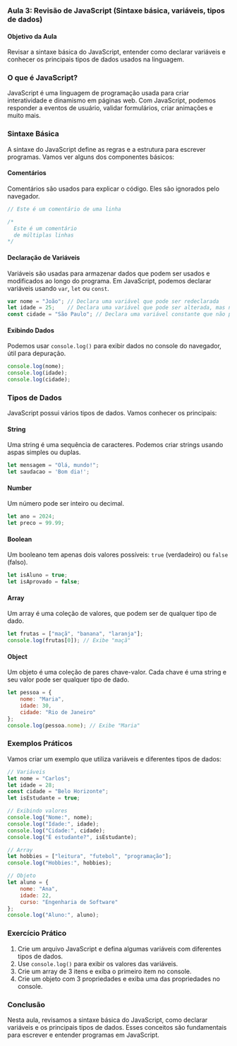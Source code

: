 ### Aula 3: Revisão de JavaScript (Sintaxe básica, variáveis, tipos de dados)

#### Objetivo da Aula
Revisar a sintaxe básica do JavaScript, entender como declarar variáveis e conhecer os principais tipos de dados usados na linguagem.

### O que é JavaScript?

JavaScript é uma linguagem de programação usada para criar interatividade e dinamismo em páginas web. Com JavaScript, podemos responder a eventos de usuário, validar formulários, criar animações e muito mais.

### Sintaxe Básica

A sintaxe do JavaScript define as regras e a estrutura para escrever programas. Vamos ver alguns dos componentes básicos:

#### Comentários

Comentários são usados para explicar o código. Eles são ignorados pelo navegador.

```javascript
// Este é um comentário de uma linha

/*
  Este é um comentário
  de múltiplas linhas
*/
```

#### Declaração de Variáveis

Variáveis são usadas para armazenar dados que podem ser usados e modificados ao longo do programa. Em JavaScript, podemos declarar variáveis usando `var`, `let` ou `const`.

```javascript
var nome = "João"; // Declara uma variável que pode ser redeclarada
let idade = 25;    // Declara uma variável que pode ser alterada, mas não redeclarada
const cidade = "São Paulo"; // Declara uma variável constante que não pode ser alterada
```

#### Exibindo Dados

Podemos usar `console.log()` para exibir dados no console do navegador, útil para depuração.

```javascript
console.log(nome);
console.log(idade);
console.log(cidade);
```

### Tipos de Dados

JavaScript possui vários tipos de dados. Vamos conhecer os principais:

#### String

Uma string é uma sequência de caracteres. Podemos criar strings usando aspas simples ou duplas.

```javascript
let mensagem = "Olá, mundo!";
let saudacao = 'Bom dia!';
```

#### Number

Um número pode ser inteiro ou decimal.

```javascript
let ano = 2024;
let preco = 99.99;
```

#### Boolean

Um booleano tem apenas dois valores possíveis: `true` (verdadeiro) ou `false` (falso).

```javascript
let isAluno = true;
let isAprovado = false;
```

#### Array

Um array é uma coleção de valores, que podem ser de qualquer tipo de dado.

```javascript
let frutas = ["maçã", "banana", "laranja"];
console.log(frutas[0]); // Exibe "maçã"
```

#### Object

Um objeto é uma coleção de pares chave-valor. Cada chave é uma string e seu valor pode ser qualquer tipo de dado.

```javascript
let pessoa = {
    nome: "Maria",
    idade: 30,
    cidade: "Rio de Janeiro"
};
console.log(pessoa.nome); // Exibe "Maria"
```

### Exemplos Práticos

Vamos criar um exemplo que utiliza variáveis e diferentes tipos de dados:

```javascript
// Variáveis
let nome = "Carlos";
let idade = 28;
const cidade = "Belo Horizonte";
let isEstudante = true;

// Exibindo valores
console.log("Nome:", nome);
console.log("Idade:", idade);
console.log("Cidade:", cidade);
console.log("É estudante?", isEstudante);

// Array
let hobbies = ["leitura", "futebol", "programação"];
console.log("Hobbies:", hobbies);

// Objeto
let aluno = {
    nome: "Ana",
    idade: 22,
    curso: "Engenharia de Software"
};
console.log("Aluno:", aluno);
```

### Exercício Prático

1. Crie um arquivo JavaScript e defina algumas variáveis com diferentes tipos de dados.
2. Use `console.log()` para exibir os valores das variáveis.
3. Crie um array de 3 itens e exiba o primeiro item no console.
4. Crie um objeto com 3 propriedades e exiba uma das propriedades no console.

### Conclusão

Nesta aula, revisamos a sintaxe básica do JavaScript, como declarar variáveis e os principais tipos de dados. Esses conceitos são fundamentais para escrever e entender programas em JavaScript.
